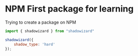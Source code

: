 # NPM First package for learning
Trying to create a package on NPM

```javascript
import { shadowizard } from "shadowizard"

shadowizard({
    shadow_type: 'hard'
});
```